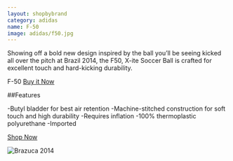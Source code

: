 ```yaml
---
layout: shopbybrand
category: adidas
name: F-50
image: adidas/f50.jpg
---
```


Showing off a bold new design inspired by the ball you’ll be seeing kicked all over the pitch at Brazil 2014, the F50, X-ite Soccer Ball is crafted for excellent touch and hard-kicking durability.


F-50 [Buy it Now](http://www.adidas.com/us/product/mens-soccer-f50-x-ite-soccer-ball/AK412?cid=G82960&breadcrumb=1z13071Z1z11zrfZ1z13xgb)

##Features

-Butyl bladder for best air retention
-Machine-stitched construction for soft touch and high durability
-Requires inflation
-100% thermoplastic polyurethane
-Imported

<div class="unit gutter unit-s-1 unit-m-1-3 unit-l-1-3">
	<a class="btn mega {% if page.url == '/cart/' %}current{% endif %}" href="{{site.baseurl}}/cart/">Shop Now</a>
</div>

![Brazuca 2014](http://a248.e.akamai.net/f/248/9086/10h/origin-d5.scene7.com/is/image/adidasgroup/G82960_01?wid=500&hei=500&fmt=jpeg&qlt=92,0&resMode=sharp2&op_usm=1.1,0.5,1,0)
